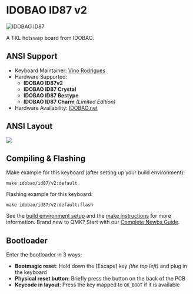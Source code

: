 # IDOBAO ID87 v2

![IDOBAO ID87](https://i.imgur.com/LIpWjog.png)

A TKL hotswap board from IDOBAO.

## ANSI Support

* Keyboard Maintainer: [Vino Rodrigues](https://github.com/vinorodrigues)
* Hardware Supported:
  - **IDOBAO ID87v2**
  - **IDOBAO ID87 Crystal**
  - **IDOBAO ID87 Bestype**
  - **IDOBAO ID87 Charm** *(Limited Edition)*
* Hardware Availability: [IDOBAO.net](https://idobao.net/search?type=product&q=ID87*)

## ANSI Layout

![](https://idobao.github.io/kle/idobao-id87.png)

## Compiling & Flashing

Make example for this keyboard (after setting up your build environment):

    make idobao/id87/v2:default

Flashing example for this keyboard:

    make idobao/id87/v2:default:flash

See the [build environment setup](https://docs.qmk.fm/#/getting_started_build_tools) and the [make instructions](https://docs.qmk.fm/#/getting_started_make_guide) for more information. Brand new to QMK? Start with our [Complete Newbs Guide](https://docs.qmk.fm/#/newbs).

## Bootloader

Enter the bootloader in 3 ways:

* **Bootmagic reset**: Hold down the [Escape] key *(the top left)* and plug in the keyboard
* **Physical reset button**: Briefly press the button on the back of the PCB
* **Keycode in layout**: Press the key mapped to `QK_BOOT` if it is available
